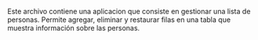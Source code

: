 Este archivo contiene una aplicacion que consiste en gestionar una lista de personas.
Permite agregar, eliminar y restaurar filas en una tabla que muestra información sobre las personas.
